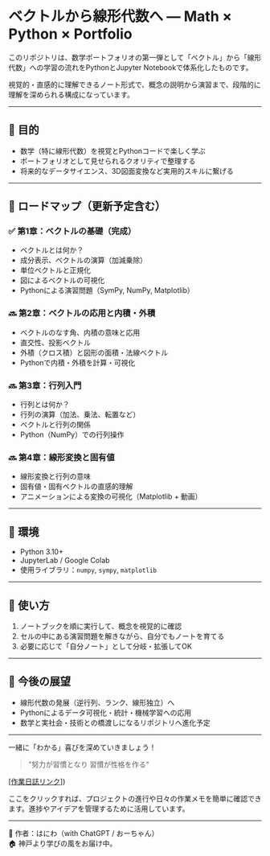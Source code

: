 # ベクトルから線形代数へ ― Math × Python × Portfolio

このリポジトリは、数学ポートフォリオの第一弾として「ベクトル」から「線形代数」への学習の流れをPythonとJupyter Notebookで体系化したものです。

視覚的・直感的に理解できるノート形式で、概念の説明から演習まで、段階的に理解を深められる構成になっています。

---

## 🎯 目的
- 数学（特に線形代数）を視覚とPythonコードで楽しく学ぶ
- ポートフォリオとして見せられるクオリティで整理する
- 将来的なデータサイエンス、3D図面変換など実用的スキルに繋げる

---

## 🧭 ロードマップ（更新予定含む）

### ✅ 第1章：ベクトルの基礎（完成）
- ベクトルとは何か？
- 成分表示、ベクトルの演算（加減乗除）
- 単位ベクトルと正規化
- 図によるベクトルの可視化
- Pythonによる演習問題（SymPy, NumPy, Matplotlib）

### 🔜 第2章：ベクトルの応用と内積・外積
- ベクトルのなす角、内積の意味と応用
- 直交性、投影ベクトル
- 外積（クロス積）と図形の面積・法線ベクトル
- Pythonで内積・外積を計算・可視化

### 🔜 第3章：行列入門
- 行列とは何か？
- 行列の演算（加法、乗法、転置など）
- ベクトルと行列の関係
- Python（NumPy）での行列操作

### 🔜 第4章：線形変換と固有値
- 線形変換と行列の意味
- 固有値・固有ベクトルの直感的理解
- アニメーションによる変換の可視化（Matplotlib + 動画）

---

## 🔧 環境
- Python 3.10+
- JupyterLab / Google Colab
- 使用ライブラリ：`numpy`, `sympy`, `matplotlib`

---

## 📌 使い方
1. ノートブックを順に実行して、概念を視覚的に確認
2. セルの中にある演習問題を解きながら、自分でもノートを育てる
3. 必要に応じて「自分ノート」として分岐・拡張してOK

---

## 🚀 今後の展望
- 線形代数の発展（逆行列、ランク、線形独立）へ
- Pythonによるデータ可視化・統計・機械学習への応用
- 数学と実社会・技術との橋渡しになるリポジトリへ進化予定

---

一緒に「わかる」喜びを深めていきましょう！

> "努力が習慣となり 習慣が性格を作る"

 [[作業日誌リンク]](https://github.com/yukimasa0705/math_vector_to_matrix/blob/main/dailyReport))

ここをクリックすれば、プロジェクトの進行や日々の作業メモを簡単に確認できます。進捗やアイデアを管理するために活用しています。

---

🧠 作者：はにわ（with ChatGPT / おーちゃん）  
🏠 神戸より学びの風をお届け中。

